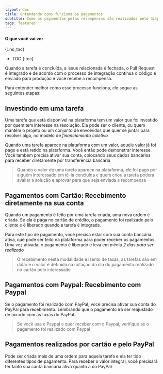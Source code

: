 ```yaml
---
layout: doc
title: Entendendo como funciona os pagamentos
subtitle: Como os pagamentos pelas recompensas são realizados pelo Gitpay
tags: featured
---
```


#### O que você vai ver
{:.no_toc}
* TOC
{:toc}

Quando a tarefa é concluída, a issue relacionada é fechada, o Pull Request é integrado e de acordo com o processo de integração contínua o código é enviado para produção e você recebe a recompensa.

Para entender melhor como esse processo funciona, ele segue as seguintes etapas:

## Investindo em uma tarefa

Uma tarefa que está disponível na plataforma tem um valor que foi investido por quem tem interesse na resolução. Ela pode ser o cliente, ou quem mantém o projeto ou um conjunto de envolvidos que quer se juntar para resolver algo, no modelo de *financiamento coletivo*

Quando uma tarefa aparece na plataforma com um valor, aquele valor já foi pago e está retido na plataforma. Você então pode demonstrar interesse. Você também precisa ativar sua conta, colocando seus dados bancários para receber diretamente por transferência bancária

> Quando o valor de uma tarefa aparece na plataforma, ele foi pago por alguém interessado em tê-la concluída e quem criou a tarefa poderá avaliar a solução e aprovar para que seja enviada a recompensa

## Pagamentos com Cartão: Recebimento diretamente na sua conta 
Quando um pagamento é feito por uma tarefa criada, uma nova ordem é criada. Se ela é paga no cartão de crédito, o pagamento foi realizado pelo cliente e é liberado quando a tarefa é integrada.

Para este tipo de pagamento, você precisa estar com sua conta bancária ativa, que pode ser feito na plataforma para poder receber os pagamentos. Uma vez ativada, o pagamento é liberado e leva em média *2 dias para ser realizado*

> O recebimento nesta modalidade é isento de taxas, as tarefas são em dólar e o valor é definido na cotação do dia do pagamento realizado no cartão pelo interessado

## Pagamentos com Paypal: Recebimento com Paypal
Se o pagamento foi realizado com PayPal, você precisa ativar sua conta do PayPal para recebimento. Lembrando que o pagamento irá ser reajustado de acordo com as taxas do PayPal.

> Se você usa o Paypal e quer receber com o Paypal, verifique se o pagamento foi realizado com Paypal  


## Pagamentos realizados por cartão e pelo PayPal

Pode ser criada mais de uma ordem para aquela tarefa e ela ter tido diferentes tipos de pagamento. Para receber o valor integral, você precisará ter tanto sua canta bancária ativa quanto a do PayPal
